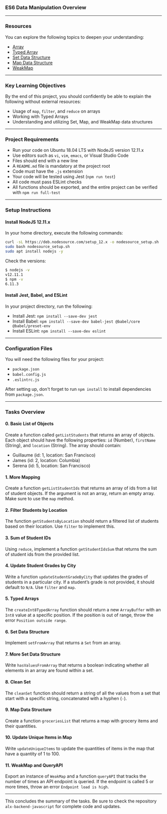 ### ES6 Data Manipulation Overview

---

### Resources

You can explore the following topics to deepen your understanding:

- [Array](https://alx-intranet.hbtn.io/rltoken/bcXqK1IaIHtrZ45sv0RxsQ)
- [Typed Array](https://alx-intranet.hbtn.io/rltoken/BQ5bjKk8Q2YrpwVl0gZpXQ)
- [Set Data Structure](https://alx-intranet.hbtn.io/rltoken/Ch8vq39y9QnlTMr8CymgEg)
- [Map Data Structure](https://alx-intranet.hbtn.io/rltoken/W29MV3f8Ii4HmeJSALNIpw)
- [WeakMap](https://alx-intranet.hbtn.io/rltoken/pSetFVFeIR660GPE0flPdg)

---

### Key Learning Objectives

By the end of this project, you should confidently be able to explain the following without external resources:

- Usage of `map`, `filter`, and `reduce` on arrays
- Working with Typed Arrays
- Understanding and utilizing Set, Map, and WeakMap data structures

---

### Project Requirements

- Run your code on Ubuntu 18.04 LTS with NodeJS version 12.11.x
- Use editors such as `vi`, `vim`, `emacs`, or Visual Studio Code
- Files should end with a new line
- A `README.md` file is mandatory at the project root
- Code must have the `.js` extension
- Your code will be tested using Jest (`npm run test`)
- All code must pass ESLint checks
- All functions should be exported, and the entire project can be verified with `npm run full-test`

---

### Setup Instructions

#### Install NodeJS 12.11.x

In your home directory, execute the following commands:

```bash
curl -sL https://deb.nodesource.com/setup_12.x -o nodesource_setup.sh
sudo bash nodesource_setup.sh
sudo apt install nodejs -y
```

Check the versions:

```bash
$ nodejs -v
v12.11.1
$ npm -v
6.11.3
```

#### Install Jest, Babel, and ESLint

In your project directory, run the following:

- Install Jest: `npm install --save-dev jest`
- Install Babel: `npm install --save-dev babel-jest @babel/core @babel/preset-env`
- Install ESLint: `npm install --save-dev eslint`

---

### Configuration Files

You will need the following files for your project:

- `package.json`
- `babel.config.js`
- `.eslintrc.js`

After setting up, don't forget to run `npm install` to install dependencies from `package.json`.

---

### Tasks Overview

#### 0. Basic List of Objects

Create a function called `getListStudents` that returns an array of objects. Each object should have the following properties: `id` (Number), `firstName` (String), and `location` (String). The array should contain:

- Guillaume (id: 1, location: San Francisco)
- James (id: 2, location: Columbia)
- Serena (id: 5, location: San Francisco)

#### 1. More Mapping

Create a function `getListStudentIds` that returns an array of ids from a list of student objects. If the argument is not an array, return an empty array. Make sure to use the `map` method.

#### 2. Filter Students by Location

The function `getStudentsByLocation` should return a filtered list of students based on their location. Use `filter` to implement this.

#### 3. Sum of Student IDs

Using `reduce`, implement a function `getStudentIdsSum` that returns the sum of student ids from the provided list.

#### 4. Update Student Grades by City

Write a function `updateStudentGradeByCity` that updates the grades of students in a particular city. If a student’s grade is not provided, it should default to `N/A`. Use `filter` and `map`.

#### 5. Typed Arrays

The `createInt8TypedArray` function should return a new `ArrayBuffer` with an `Int8` value at a specific position. If the position is out of range, throw the error `Position outside range`.

#### 6. Set Data Structure

Implement `setFromArray` that returns a `Set` from an array.

#### 7. More Set Data Structure

Write `hasValuesFromArray` that returns a boolean indicating whether all elements in an array are found within a set.

#### 8. Clean Set

The `cleanSet` function should return a string of all the values from a set that start with a specific string, concatenated with a hyphen (`-`).

#### 9. Map Data Structure

Create a function `groceriesList` that returns a map with grocery items and their quantities.

#### 10. Update Unique Items in Map

Write `updateUniqueItems` to update the quantities of items in the map that have a quantity of 1 to 100.

#### 11. WeakMap and QueryAPI

Export an instance of `WeakMap` and a function `queryAPI` that tracks the number of times an API endpoint is queried. If the endpoint is called 5 or more times, throw an error `Endpoint load is high`.

---

This concludes the summary of the tasks. Be sure to check the repository `alx-backend-javascript` for complete code and updates.

